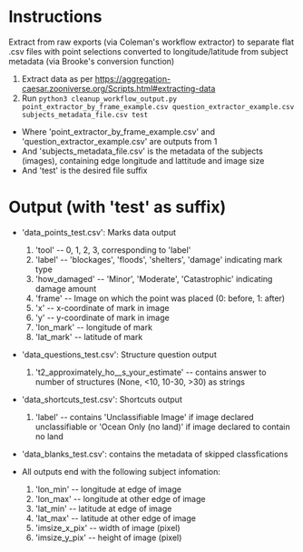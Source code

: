 # Instructions
Extract from raw exports (via Coleman's workflow extractor) to separate flat .csv files with point selections converted to longitude/latitude from subject metadata (via Brooke's conversion function)

1. Extract data as per https://aggregation-caesar.zooniverse.org/Scripts.html#extracting-data
2. Run `python3 cleanup_workflow_output.py point_extractor_by_frame_example.csv question_extractor_example.csv subjects_metadata_file.csv test`
- Where 'point_extractor_by_frame_example.csv' and 'question_extractor_example.csv' are outputs from 1
- And 'subjects_metadata_file.csv' is the metadata of the subjects (images), containing edge longitude and lattitude and image size
- And 'test' is the desired file suffix

# Output (with 'test' as suffix)
- 'data_points_test.csv': Marks data output
    1. 'tool' -- 0, 1, 2, 3, corresponding to 'label'
    2. 'label' -- 'blockages', 'floods', 'shelters', 'damage' indicating mark type
    3. 'how_damaged' -- 'Minor', 'Moderate', 'Catastrophic' indicating damage amount
    4. 'frame' -- Image on which the point was placed (0: before, 1: after)
    5. 'x' -- x-coordinate of mark in image
    6. 'y' -- y-coordinate of mark in image
    7. 'lon_mark' -- longitude of mark
    8. 'lat_mark' -- latitude of mark

- 'data_questions_test.csv': Structure question output
    1. 't2_approximately_ho__s_your_estimate' -- contains answer to number of structures (None, <10, 10-30, >30) as strings

- 'data_shortcuts_test.csv': Shortcuts output
    1. 'label' --  contains 'Unclassifiable Image' if image declared unclassifiable or 'Ocean Only (no land)' if image declared to contain no land

- 'data_blanks_test.csv': contains the metadata of skipped classfications

- All outputs end with the following subject infomation: 
    1. 'lon_min' -- longitude at edge of image
    2. 'lon_max' -- longitude at other edge of image
    3. 'lat_min' -- latitude at edge of image
    4. 'lat_max' -- latitude at other edge of image
    5. 'imsize_x_pix' -- width of image (pixel)
    6. 'imsize_y_pix' -- height of image (pixel)